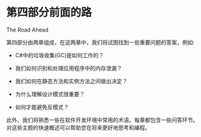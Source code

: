 # 第四部分前面的路

The Road Ahead

第四部分由两章组成，在这两章中，我们将试图找到一些重要问题的答案，例如:

*   C#中的垃圾收集(GC)是如何工作的？

*   我们如何识别和处理应用程序中的内存泄漏？

*   我们如何在静态方法和实例方法之间做出决定？

*   为什么理解设计模式很重要？

*   如何才能避免反模式？

此外，我们将熟悉一些在软件开发环境中常用的术语。每章都包含一些问答环节。对这些主题的快速概述可以帮助您在将来更好地思考和编程。